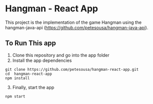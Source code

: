# Hangman - React App

This project is the implementation of the game Hangman using the hangman-java-api (https://github.com/petesousa/hangman-java-api).

## To Run This app

1. Clone this repository and go into the app folder
2. Install the app dependencies

```
git clone https://github.com/petesousa/hangman-react-app.git
cd  hangman-react-app
npm install
```

3. Finally, start the app

```
npm start
```